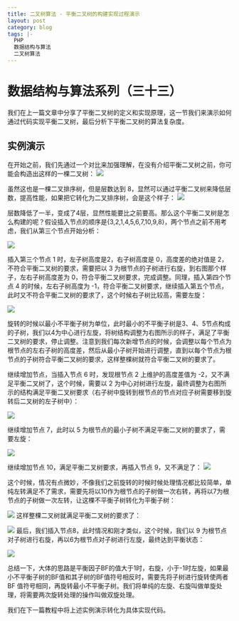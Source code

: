 ```yaml
---
title: 二叉树算法 - 平衡二叉树的构建实现过程演示
layout: post
category: blog
tags: |-
  PHP
  数据结构与算法
  二叉树算法
---
```


# 数据结构与算法系列（三十三）
我们在上一篇文章中分享了平衡二叉树的定义和实现原理，这一节我们来演示如何通过代码实现平衡二叉树，最后分析下平衡二叉树的算法复杂度。



## 实例演示



在开始之前，我们先通过一个对比来加强理解，在没有介绍平衡二叉树之前，你可能会构造出这样的一棵二叉树：
![](/assets/post/653d4e5bda46eb10a6fd4b51e3c4a8e3b980d9562f6f8df852ab01d1e83abe90)

虽然这也是一棵二叉排序树，但是层数达到 8，显然可以通过平衡二叉树来降低层数，提高性能，如果把它转化为二叉排序树，会是这个样子：
![](/assets/post/7ab308ffbea171824385a324adb4be53066b956394dd14170879f97844fa44d1)

层数降低了一半，变成了4层，显然性能要比之前要高。那么这个平衡二叉树是怎么构建的呢？假设插入节点的顺序是{3,2,1,4,5,6,7,10,9,8}，两个节点之前不用考虑，我们从第三个节点开始分析：

![](/assets/post/c5d12919facbac791209313711ce32fd231f9de2395c296929252c4f941f3d56)

插入第三个节点 1 时，左子树高度是2，右子树高度是 0，高度差的绝对值是 2，不符合平衡二叉树的要求，需要把以 3 为根节点的子树进行右旋，到右图那个样子，左右子树高度差为 0，符合平衡二叉树要求，完成调整。同理，插入第四个节点 4 的时候，左右子树高度为 -1，符合平衡二叉树要求，继续插入第五个节点，此时又不符合平衡二叉树的要求了，这个时候右子树比较高，需要左旋：

![](/assets/post/2e2f9543b95fae19d39b505ef3ad3da57bad0171ebdb909c2091278535cd958b)

旋转的时候以最小不平衡子树为单位，此时最小的不平衡子树是3、4、5节点构成的子树，我们以4为中心进行左旋，将树结构调整为右图所示的样子，满足了平衡二叉树的要求，停止调整。注意到我们每次新增节点的时候，会调整以每个节点为根节点的左右子树的高度差，然后从最小子树开始进行调整，直到以每个节点为根节点的子树符合平衡二叉树的要求，这样整棵树就符合平衡二叉树的要求了。



继续增加节点，当插入节点 6 时，发现根节点 2 上维护的高度差值为 -2，又不满足平衡二叉树了，这个时候，需要以 2 为中心对树进行左旋，最终调整为右图所示的结构满足平衡二叉树要求（右子树中旋转到根节点的节点对应子树需要移到旋转后二叉树的左子树中）：

![](/assets/post/697e7b4d5b782159f7bc3d810144883a48ec33e2cc79ab9a48279db3898f6221)

继续增加节点 7，此时以 5 为根节点的最小子树不满足平衡二叉树的要求了，需要左旋：

![](/assets/post/b18bd7018a676866c03cdd2697d19db34475375762c8a578866b1672f0973099)


继续增加节点 10，满足平衡二叉树要求，再插入节点 9，又不满足了：
![](/assets/post/cdd834f714e6f61ca2887e0199e9fc5d4aa87083f21e94ae8356237cdc352af8)


这个时候，情况有点微妙，不像我们之前旋转的时候时候处理情况都比较简单，单纯左转满足不了需求，需要先将以10作为根节点的子树做一次右转，再将以7为根节点的子树做一次左转，让这棵不平衡子树转化为平衡子树：


![](/assets/post/5a0eee58d7308072ab11f8551adc4a13a7ddcf4754b07799ad36f9ba8584dcf3)
这样整棵二叉树就满足平衡二叉树的要求了：


![](/assets/post/d0d23a18cc43b848d7aa070c09e9ed8d53e671d5055d65cc6a8808c1baa320e8)
最后，我们插入节点8，此时情况和刚才类似，这个时候，我们以 9 为根节点对子树进行右旋，再以6为根节点对子树进行左旋，最终达到平衡状态：


![](/assets/post/5056cae18428cc376cb502bcc36ae689909c9d29137a0f256b3a2e9a27c5d4cb)

总结一下，大体的思路是平衡因子BF的值大于1时，右旋，小于-1时左旋，如果最小不平衡子树的BF值和其子树的BF值符号相反时，需要先将子树进行旋转使两者 BF 值符号相同，再旋转最小不平衡子树。我们将单纯的左旋、右旋叫做单旋处理，将需要两次旋转处理的操作叫做双旋处理。



我们在下一篇教程中将上述实例演示转化为具体实现代码。